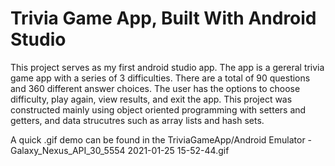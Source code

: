# Trivia Game App, Built With Android Studio
This project serves as my first android studio app. The app is a gereral trivia game app with a series of 3 difficulties. There are a total of 90 questions and 360 different answer choices. The user has the options to choose difficulty, play again, view results, and exit the app. This project was constructed mainly using object oriented programming with setters and getters, and data strucutres such as array lists and hash sets.

A quick .gif demo can be found in the TriviaGameApp/Android Emulator - Galaxy_Nexus_API_30_5554 2021-01-25 15-52-44.gif

